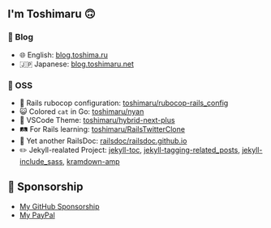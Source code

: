 ## I'm Toshimaru 🙃

### 📝 Blog

- 🌐 English: [blog.toshima.ru](https://blog.toshima.ru)
- 🇯🇵 Japanese: [blog.toshimaru.net](https://blog.toshimaru.net/)

### 🔧 OSS

- 🤖 Rails rubocop configuration: [toshimaru/rubocop-rails_config](https://github.com/toshimaru/rubocop-rails_config)
- 😺 Colored `cat` in Go: [toshimaru/nyan](https://github.com/toshimaru/nyan)
- 🌈 VSCode Theme: [toshimaru/hybrid-next-plus](https://github.com/toshimaru/hybrid-next-plus)
- 🛤 For Rails learning: [toshimaru/RailsTwitterClone](https://github.com/toshimaru/RailsTwitterClone)
- 📄 Yet another RailsDoc: [railsdoc/railsdoc.github.io](https://github.com/railsdoc/railsdoc.github.io)
- ✏️ Jekyll-realated Project: [jekyll-toc](https://github.com/toshimaru/jekyll-toc), [jekyll-tagging-related_posts](https://github.com/toshimaru/jekyll-tagging-related_posts), [jekyll-include_sass](https://github.com/toshimaru/jekyll-include_sass), [kramdown-amp](https://github.com/toshimaru/kramdown-amp)

## 💓 Sponsorship

- [My GitHub Sponsorship](https://github.com/sponsors/toshimaru)
- [My PayPal](https://www.paypal.me/t0shimaru)
